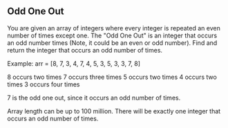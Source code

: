 ## Odd One Out

You are given an array of integers where every integer is repeated an even number of times except one. The "Odd One Out" is an integer that occurs an odd number times (Note, it could be an even or odd number). Find and return the integer that occurs an odd number of times.

Example:
arr = [8, 7, 3, 4, 7, 4, 5, 3, 5, 3, 3, 7, 8]

8 occurs two times
7 occurs three times
5 occurs two times
4 occurs two times
3 occurs four times

7 is the odd one out, since it occurs an odd number of times.




Array length can be up to 100 million.
There will be exactly one integer that occurs an odd number of times.

